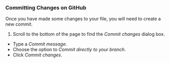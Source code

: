 ### Committing Changes on GitHub

Once you have made some changes to your file, you will need to create a new commit.

1. Scroll to the bottom of the page to find the *Commit changes* dialog box.
- Type a *Commit message*.
- Choose the option to *Commit directly to your branch*.
- Click *Commit changes*.
